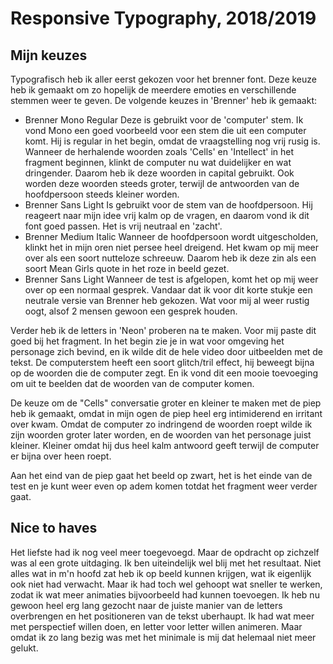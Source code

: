 # Responsive Typography, 2018/2019

## Mijn keuzes

Typografisch heb ik aller eerst gekozen voor het brenner font. Deze keuze heb ik gemaakt om zo hopelijk de meerdere 
emoties en verschillende stemmen weer te geven. De volgende keuzes in 'Brenner' heb ik gemaakt:
- Brenner Mono Regular
Deze is gebruikt voor de 'computer' stem. Ik vond Mono een goed voorbeeld voor een stem die uit een computer komt. 
Hij is regular in het begin, omdat de vraagstelling nog vrij rusig is. 
Wanneer de herhalende woorden zoals 'Cells' en 'Intellect' in het fragment beginnen, klinkt de computer nu 
wat duidelijker en wat dringender. Daarom heb ik deze woorden in capital gebruikt. Ook worden deze woorden steeds groter, 
terwijl de antwoorden van de hoofdpersoon steeds kleiner worden. 
- Brenner Sans Light
Is gebruikt voor de stem van de hoofdpersoon. Hij reageert naar mijn idee vrij kalm op de vragen, 
en daarom vond ik dit font goed passen. Het is vrij neutraal en 'zacht'. 
- Brenner Medium Italic
Wanneer de hoofdpersoon wordt uitgescholden, klinkt het in mijn oren niet persee heel dreigend. 
Het kwam op mij meer over als een soort nutteloze schreeuw. Daarom heb ik deze zin als een soort
Mean Girls quote in het roze in beeld gezet. 
- Brenner Sans Light
Wanneer de test is afgelopen, komt het op mij weer over op een normaal gesprek. Vandaar dat ik voor dit
korte stukje een neutrale versie van Brenner heb gekozen. Wat voor mij al weer rustig oogt, alsof 2 mensen 
gewoon een gesprek houden. 

Verder heb ik de letters in 'Neon' proberen na te maken. Voor mij paste dit goed bij het fragment. 
In het begin zie je in wat voor omgeving het personage zich bevind, en ik wilde dit de hele video door
uitbeelden met de tekst. De computerstem heeft een soort glitch/tril effect, hij beweegt bijna op de woorden 
die de computer zegt. En ik vond dit een mooie toevoeging om uit te beelden dat de woorden van de computer komen. 

De keuze om de "Cells" conversatie groter en kleiner te maken met de piep heb ik gemaakt, omdat in mijn 
ogen de piep heel erg intimiderend en irritant over kwam. Omdat de computer zo indringend de woorden 
roept wilde ik zijn woorden groter later worden, en de woorden van het personage juist kleiner. Kleiner
omdat hij dus heel kalm antwoord geeft terwijl de computer er bijna over heen roept. 

Aan het eind van de piep gaat het beeld op zwart, het is het einde van de test en je kunt weer even op
adem komen totdat het fragment weer verder gaat. 

## Nice to haves
Het liefste had ik nog veel meer toegevoegd. Maar de opdracht op zichzelf was al een grote uitdaging. 
Ik ben uiteindelijk wel blij met het resultaat. Niet alles wat in m'n hoofd zat heb ik op beeld kunnen krijgen,
wat ik eigenlijk ook niet had verwacht. Maar ik had toch wel gehoopt wat sneller te werken, zodat ik wat meer
animaties bijvoorbeeld had kunnen toevoegen. Ik heb nu gewoon heel erg lang gezocht naar de juiste manier
van de letters overbrengen en het positioneren van de tekst uberhaupt. Ik had wat meer met perspectief willen doen, en letter voor letter willen animeren. Maar omdat ik zo lang bezig was met het minimale is mij dat helemaal niet meer gelukt. 
 
